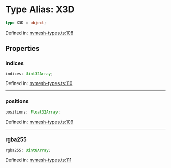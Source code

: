 # Type Alias: X3D

```ts
type X3D = object;
```

Defined in: [nvmesh-types.ts:108](https://github.com/niivue/niivue/blob/main/packages/niivue/src/nvmesh-types.ts#L108)

## Properties

### indices

```ts
indices: Uint32Array;
```

Defined in: [nvmesh-types.ts:110](https://github.com/niivue/niivue/blob/main/packages/niivue/src/nvmesh-types.ts#L110)

---

### positions

```ts
positions: Float32Array;
```

Defined in: [nvmesh-types.ts:109](https://github.com/niivue/niivue/blob/main/packages/niivue/src/nvmesh-types.ts#L109)

---

### rgba255

```ts
rgba255: Uint8Array;
```

Defined in: [nvmesh-types.ts:111](https://github.com/niivue/niivue/blob/main/packages/niivue/src/nvmesh-types.ts#L111)
